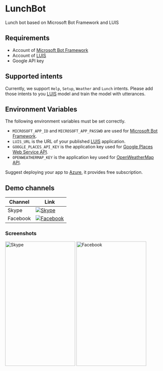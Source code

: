 # LunchBot
Lunch bot based on Microsoft Bot Framework and LUIS

## Requirements
  * Account of [Microsoft Bot Framework](https://dev.botframework.com/)
  * Account of [LUIS](https://www.luis.ai/)
  * Google API key

## Supported intents
Currently, we support `Help`, `Setup`, `Weather` and `Lunch` intents. Please add those intents to you [LUIS](https://www.luis.ai/) model and train the model with utterances.

## Environment Variables
The following environment variables must be set correctly.
  * `MICROSOFT_APP_ID` and `MICROSOFT_APP_PASSWD` are used for [Microsoft Bot Framework](https://dev.botframework.com/).
  * `LUIS_URL` is the URL of your published [LUIS](https://www.luis.ai/) application.
  * `GOOGLE_PLACES_API_KEY` is the application key used for [Google Places Web Service API](https://developers.google.com/places/web-service/).
  * `OPENWEATHERMAP_KEY` is the application key used for [OpenWeatherMap API](http://openweathermap.org/api).

Suggest deploying your app to [Azure](https://azure.microsoft.com/), it provides free subscription.

## Demo channels
|Channel|Link|
|-------|----|
|Skype|[![Skype](https://dev.botframework.com/Client/Images/Add-To-Skype-Buttons.png)](https://join.skype.com/bot/02e45d25-e8bb-4d53-88a5-aa9ac58cf8ab)|
|Facebook|[![Facebook](https://facebook.botframework.com/Content/MessageUs.png)](https://www.messenger.com/t/587502338111802)|

### Screenshots
<img src="https://dl.dropboxusercontent.com/u/871027/lunchbot_skype.png" alt="Skype" height="400" width="225">
<img src="https://dl.dropboxusercontent.com/u/871027/lunchbot_facebook.png" alt="Facebook" height="400" width="225">
